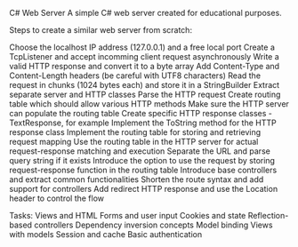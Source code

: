 C# Web Server
A simple C# web server created for educational purposes.

Steps to create a similar web server from scratch:

Choose the localhost IP address (127.0.0.1) and a free local port
Create a TcpListener and accept incomming client request asynchronously
Write a valid HTTP response and convert it to a byte array
Add Content-Type and Content-Length headers (be careful with UTF8 characters)
Read the request in chunks (1024 bytes each) and store it in a StringBuilder
Extract separate server and HTTP classes
Parse the HTTP request
Create routing table which should allow various HTTP methods
Make sure the HTTP server can populate the routing table
Create specific HTTP response classes - TextResponse, for example
Implement the ToString method for the HTTP response class
Implement the routing table for storing and retrieving request mapping
Use the routing table in the HTTP server for actual request-response matching and execution
Separate the URL and parse query string if it exists
Introduce the option to use the request by storing request-response function in the routing table
Introduce base controllers and extract common functionalities
Shorten the route syntax and add support for controllers
Add redirect HTTP response and use the Location header to control the flow

Tasks:
Views and HTML
Forms and user input
Cookies and state
Reflection-based controllers
Dependency inversion concepts
Model binding
Views with models
Session and cache
Basic authentication